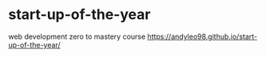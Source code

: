 # start-up-of-the-year
web development zero to mastery course
https://andyleo98.github.io/start-up-of-the-year/
